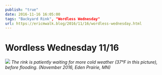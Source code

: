 ```yaml
---
publish: "true"
date: 2016-11-16 16:05:00
tags: "Backyard Rink", "Wordless Wednesday"
url: https://ericmwalk.blog/2016/11/16/wordless-wednesday.html
---
```


# Wordless Wednesday 11/16

![](https://ericmwalk.blog/uploads/2021/fee80e5ddf.jpg)
*The rink is patiently waiting for more cold weather (37°F in this picture), before flooding. (November 2016, Eden Prairie, MN)*
